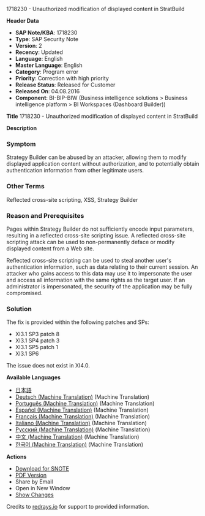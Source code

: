 1718230 - Unauthorized modification of displayed content in StratBuild

**Header Data**
- **SAP Note/KBA**: 1718230
- **Type**: SAP Security Note
- **Version**: 2
- **Recency**: Updated
- **Language**: English
- **Master Language**: English
- **Category**: Program error
- **Priority**: Correction with high priority
- **Release Status**: Released for Customer
- **Released On**: 04.08.2016
- **Component**: BI-BIP-BIW (Business intelligence solutions > Business intelligence platform > BI Workspaces (Dashboard Builder))

**Title**
1718230 - Unauthorized modification of displayed content in StratBuild

**Description**

### Symptom
Strategy Builder can be abused by an attacker, allowing them to modify displayed application content without authorization, and to potentially obtain authentication information from other legitimate users.

### Other Terms
Reflected cross-site scripting, XSS, Strategy Builder

### Reason and Prerequisites
Pages within Strategy Builder do not sufficiently encode input parameters, resulting in a reflected cross-site scripting issue. A reflected cross-site scripting attack can be used to non-permanently deface or modify displayed content from a Web site.

Reflected cross-site scripting can be used to steal another user's authentication information, such as data relating to their current session. An attacker who gains access to this data may use it to impersonate the user and access all information with the same rights as the target user. If an administrator is impersonated, the security of the application may be fully compromised.

### Solution
The fix is provided within the following patches and SPs:
- XI3.1 SP3 patch 8
- XI3.1 SP4 patch 3
- XI3.1 SP5 patch 1
- XI3.1 SP6

The issue does not exist in XI4.0.

**Available Languages**
- [日本語](https://me.sap.com/notes/0001718230/J)
- [Deutsch (Machine Translation)](https://me.sap.com/notes/0001718230/D) (Machine Translation)
- [Português (Machine Translation)](https://me.sap.com/notes/0001718230/P) (Machine Translation)
- [Español (Machine Translation)](https://me.sap.com/notes/0001718230/S) (Machine Translation)
- [Français (Machine Translation)](https://me.sap.com/notes/0001718230/F) (Machine Translation)
- [Italiano (Machine Translation)](https://me.sap.com/notes/0001718230/I) (Machine Translation)
- [Русский (Machine Translation)](https://me.sap.com/notes/0001718230/R) (Machine Translation)
- [中文 (Machine Translation)](https://me.sap.com/notes/0001718230/1) (Machine Translation)
- [한국어 (Machine Translation)](https://me.sap.com/notes/0001718230/3) (Machine Translation)

**Actions**
- [Download for SNOTE](https://notesdownloads.sap.com/note/0040000017438942017)
- [PDF Version](https://userapps.support.sap.com/sap/support/sfm/notes/print/0001718230?language=en-US&token=98209306F88002E77950F4AB4680A18F)
- Share by Email
- Open in New Window
- [Show Changes](https://me.sap.com/notesLatestChanges/0001718230/E/diff)

Credits to [redrays.io](https://redrays.io) for support to provided information.
